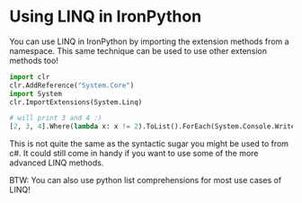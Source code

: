 # Using LINQ in IronPython

You can use LINQ in IronPython by importing the extension methods from a namespace. This same technique can be used to use other extension methods too! 

```python
import clr
clr.AddReference("System.Core")
import System
clr.ImportExtensions(System.Linq)

# will print 3 and 4 :)
[2, 3, 4].Where(lambda x: x != 2).ToList().ForEach(System.Console.WriteLine)
```

This is not quite the same as the syntactic sugar you might be used to from c#. It could still come in handy if you want to use some of the more advanced LINQ methods.

BTW: You can also use python list comprehensions for most use cases of LINQ! 


